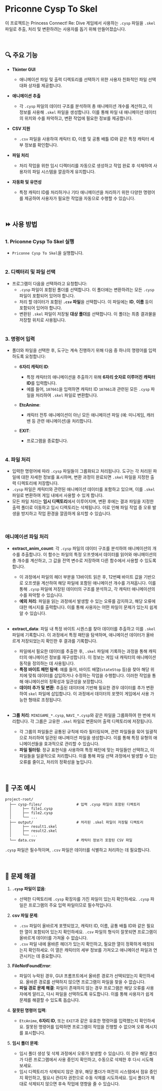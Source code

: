 # Priconne Cysp To Skel
이 프로젝트는 Princess Connect! Re: Dive 게임에서 사용하는 `.cysp` 파일을 `.skel` 파일로 추출, 처리 및 변환하려는 사용자를 돕기 위해 만들어졌습니다.

<BR>

## 🔍 주요 기능
- **Tkinter GUI**
   - 애니메이션 파일 및 출력 디렉토리를 선택하기 위한 사용자 친화적인 파일 선택 대화 상자를 제공합니다.

- **애니메이션 추출**
   - 각 `.cysp` 파일의 데이터 구조를 분석하여 총 애니메이션 개수를 계산하고, 이 정보를 사용해 `.skel` 파일을 생성합니다. 이를 통해 파일 내 애니메이션 데이터의 위치와 수를 파악하고, 변환 작업에 필요한 정보를 제공합니다.

- **CSV 지원**
   - `.csv` 파일을 사용하여 캐릭터 ID, 이름 및 공통 배틀 ID와 같은 특정 캐릭터 세부 정보를 확인합니다.

- **파일 처리**
   - 처리 작업을 위한 임시 디렉터리를 자동으로 생성하고 작업 완료 후 삭제하여 사용자의 파일 시스템을 깔끔하게 유지합니다.

- **자동화 및 유연성**
   - 특정 캐릭터 ID를 처리하거나 기타 애니메이션을 처리하기 위한 다양한 명령어를 제공하여 사용자가 필요한 작업을 자동으로 수행할 수 있습니다.

<BR>

## ⏩ 사용 방법

### 1. **Priconne Cysp To Skel 실행**
- `Priconne Cysp To Skel`을 실행합니다. <BR> <BR>

### 2. **디렉터리 및 파일 선택**
- 프로그램이 다음을 선택하라고 요청합니다:
   - `.cysp` 파일이 포함된 폴더를 선택합니다. 이 폴더에는 변환하려는 모든 `.cysp` 파일이 포함되어 있어야 합니다.
   - 처리 할 데이터가 포함된 **`.csv` 파일**을 선택합니다. 이 파일에는 **ID**, **이름** 등이 포함되어 있어야 합니다.
   - 변환된 `.skel` 파일이 저장될 **대상 폴더**를 선택합니다. 이 폴더는 최종 결과물을 저장할 위치로 사용됩니다. <BR> <BR>

### 3. **명령어 입력**
- 폴더와 파일을 선택한 후, 도구는 계속 진행하기 위해 다음 중 하나의 명령어를 입력하도록 요청합니다:
   - **6자리 캐릭터 ID**:
      - 특정 캐릭터의 애니메이션을 추출하기 위해 **6자리 숫자로 이루어진 캐릭터 ID**를 입력합니다.
      - 예를 들어, `107661`을 입력하면 캐릭터 ID `107661`과 관련된 모든 `.cysp` 파일을 처리하여 `.skel` 파일로 변환합니다.
   
   - **EtcAnime**:
      - 캐릭터 전투 애니메이션이 아닌 모든 애니메이션 파일 (예: 미니게임, 캐러밴 등 관련 애니메이션)을 처리합니다.
   
   - **EXIT**:
      - 프로그램을 종료합니다. <BR> <BR>

### 4. **파일 처리**
- 입력한 명령어에 따라 `.cysp` 파일들이 그룹화되고 처리됩니다. 도구는 각 처리된 파일에 대한 자세한 정보를 표시하며, 변환 과정이 완료되면 `.skel` 파일을 지정한 출력 디렉토리에 저장합니다.
- `.cysp` 파일은 캐릭터와 관련된 애니메이션 데이터를 포함하고 있으며, 이를 `.skel` 파일로 변환하여 게임 내에서 사용할 수 있게 합니다.
- 모든 파일 처리는 **임시 디렉토리**에서 이루어지며, 변환 후에는 결과 파일을 지정한 출력 폴더로 이동하고 임시 디렉토리는 삭제됩니다. 이로 인해 파일 작업 중 오류 발생을 방지하고 작업 환경을 깔끔하게 유지할 수 있습니다.

<BR>

### 애니메이션 파일 처리
- **extract\_anim\_count**: 각 `.cysp` 파일의 데이터 구조를 분석하여 애니메이션의 개수를 추출합니다. 이 함수는 파일의 특정 오프셋에서 데이터를 읽어와 애니메이션의 총 개수를 계산하고, 그 값을 전역 변수로 저장하여 다른 함수에서 사용할 수 있도록 합니다.
   - 이 과정에서 파일의 헤더 부분을 13바이트 읽은 후, 12번째 바이트 값을 기반으로 오프셋을 계산하여 해당 파일에 포함된 애니메이션 개수를 가져옵니다. 이를 통해 `.cysp` 파일에 저장된 데이터의 구조를 분석하고, 각 캐릭터 애니메이션의 수를 파악할 수 있습니다.
   - **예외 처리**: 파일을 읽는 과정에서 발생할 수 있는 오류를 감지하고, 해당 오류에 대한 메시지를 출력합니다. 이를 통해 사용자는 어떤 파일이 문제가 있는지 쉽게 알 수 있습니다. <BR> <BR>

- **extract\_data**: 파일 내 특정 바이트 시퀀스를 찾아 데이터를 추출하고 이를 `.skel` 파일에 기록합니다. 이 과정에서 특정 패턴을 탐색하며, 애니메이션 데이터가 올바르게 저장되었는지 확인한 후 결과를 기록합니다.
   - 파일에서 필요한 데이터를 추출한 후, `.skel` 파일에 기록하는 과정을 통해 캐릭터의 애니메이션 정보를 재구성합니다. 이 정보는 게임 내 캐릭터의 애니메이션 동작을 정의하는 데 사용됩니다.
   - **특정 바이트 패턴 탐색**: 예를 들어, 바이트 배열(`stateStop` 등)을 찾아 해당 위치에 맞춰 데이터를 삽입하거나 수정하는 작업을 수행합니다. 이러한 작업을 통해 애니메이션의 정확성과 일관성을 보장합니다.
   - **데이터 추가 및 변환**: 추출된 데이터에 기반해 필요한 경우 데이터를 추가 변환하여 `skel` 파일에 삽입합니다. 이 과정에서 데이터의 포맷이 게임에서 사용 가능한 형태로 조정됩니다. <BR> <BR>

- **그룹 처리**: `MINIGAME_*.cysp`, `NAVI_*.cysp`와 같은 파일을 그룹화하여 한 번에 처리합니다. 각 그룹은 고유한 `.skel` 파일로 변환되어 출력 디렉토리에 저장됩니다.
   - 각 그룹의 파일들은 공통된 규칙에 따라 필터링되며, 관련 파일들을 묶어 일괄적으로 처리하여 일관된 애니메이션 파일을 생성합니다. 이를 통해 특정 유형의 애니메이션들을 효과적으로 관리할 수 있습니다.
   - **파일 필터링**: 정규 표현식을 사용하여 특정 패턴에 맞는 파일들만 선택하고, 이 파일들을 일괄적으로 처리합니다. 이를 통해 파일 선택 과정에서 발생할 수 있는 오류를 줄이고, 처리의 정확성을 높입니다.

<BR>

## 📂 구조 예시
```
project-root/
  ├── cysp-files/                # 입력 .cysp 파일이 포함된 디렉토리
  │     ├── file1.cysp
  │     ├── file2.cysp
  │     └── ...
  ├── output/                    # 처리된 .skel 파일이 저장될 디렉토리
  │     ├── result1.skel
  │     ├── result2.skel
  │     └── ...
  └── data.csv                   # 캐릭터 정보가 포함된 CSV 파일
```
`.cysp` 파일은 필수적이며, `.csv` 파일은 데이터를 식별하고 처리하는 데 필요합니다.

<BR>

## 🔧 문제 해결
1. **`.cysp` 파일이 없음**:
   - 선택한 디렉토리에 `.cysp` 확장자를 가진 파일이 있는지 확인하세요. `.cysp` 파일은 프로그램의 주요 입력 파일이므로 필수적입니다.

2. **csv 파일 문제**:
   - `.csv` 파일이 올바르게 포맷되었고, 캐릭터 ID, 이름, 공통 배틀 ID와 같은 필요한 열이 포함되어 있는지 확인하세요. `.csv` 파일의 형식이 잘못되면 프로그램이 올바르게 데이터를 가져올 수 없습니다.
   - `.csv` 파일 내에 올바른 헤더가 있는지 확인하고, 필요한 열이 정확하게 매칭되는지 확인하세요. 이 열은 캐릭터의 세부 정보를 가져오고 애니메이션 파일과 연관시키는 데 중요합니다.

3. **FileNotFoundError**:
   - 파일이 누락된 경우, GUI 프롬프트에서 올바른 경로가 선택되었는지 확인하세요. 올바른 경로를 선택하지 않으면 프로그램이 파일을 찾을 수 없습니다.
   - **파일 경로 문제 해결**: 파일이 존재하지 않는 경우 프로그램은 해당 오류를 사용자에게 알리고, 다시 파일을 선택하도록 유도합니다. 이를 통해 사용자가 쉽게 문제를 해결할 수 있도록 돕습니다.

4. **잘못된 명령어 입력**:
   - `EtcAnime`, **6자리 ID**, 또는 `EXIT`과 같은 유효한 명령어를 입력했는지 확인하세요. 잘못된 명령어를 입력하면 프로그램이 작업을 진행할 수 없으며 오류 메시지를 표시합니다.

5. **임시 폴더 문제**:
   - 임시 폴더 생성 및 삭제 과정에서 오류가 발생할 수 있습니다. 이 경우 해당 폴더가 다른 프로그램에서 사용 중인지 확인하고, 수동으로 삭제한 후 다시 시도해 보세요.
   - 임시 디렉토리가 삭제되지 않은 경우, 해당 폴더가 여전히 시스템에서 점유 중인지 확인하고, 필요시 관리자 권한으로 수동 삭제를 시도하세요. 임시 폴더가 제대로 삭제되지 않으면 후속 작업에 영향을 줄 수 있습니다.
